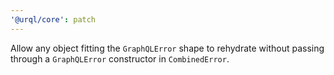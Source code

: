 ```yaml
---
'@urql/core': patch
---
```


Allow any object fitting the `GraphQLError` shape to rehydrate without passing through a `GraphQLError` constructor in `CombinedError`.
